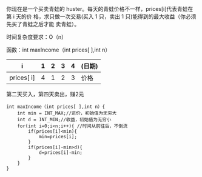 你现在是一个买卖青蛙的 huster。每天的青蛙价格不一样，prices[i]代表青蛙在第 i 天的价 格，求只做一次交易(买入 1 只，卖出 1 只)能得到的最大收益（你必须先买了青蛙之后才能 卖青蛙）。 

时间复杂度要求：O（n） 

函数：int maxIncome（int prices[ ],int n）

| i          | 1    | 2    | 3    | 4    | (日期) |
| ---------- | ---- | ---- | ---- | ---- | ------ |
| prices[ i] | 4    | 1    | 2    | 3    | 价格   |

第二天买入，第四天卖出，赚2元

```
int maxIncome（int prices[ ],int n）{
	int min = INT_MAX;//进价，初始值为无穷大
	int d = INT_MIN;//收益，初始值为无穷小
	for(int i=0;i<n;i++){ //时间从前往后，不倒流
		if(prices[i]<min){
			min=prices[i];
		}
		if(prices[i]-min>d){
			d=prices[i]-min;
		}
	}
}
```

